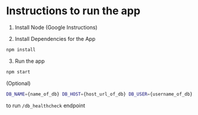 # Instructions to run the app
1. Install Node (Google Instructions)

2. Install Dependencies for the App
```sh
npm install
```

3. Run the app
```sh
npm start
```

(Optional)
```sh
DB_NAME={name_of_db} DB_HOST={host_url_of_db} DB_USER={username_of_db} DB_PASS={password_of_db} npm start
```
to run `/db_healthcheck` endpoint
